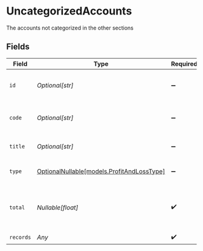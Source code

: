 # UncategorizedAccounts

The accounts not categorized in the other sections


## Fields

| Field                                                                        | Type                                                                         | Required                                                                     | Description                                                                  | Example                                                                      |
| ---------------------------------------------------------------------------- | ---------------------------------------------------------------------------- | ---------------------------------------------------------------------------- | ---------------------------------------------------------------------------- | ---------------------------------------------------------------------------- |
| `id`                                                                         | *Optional[str]*                                                              | :heavy_minus_sign:                                                           | A unique identifier for an object.                                           | 12345                                                                        |
| `code`                                                                       | *Optional[str]*                                                              | :heavy_minus_sign:                                                           | The account code of the account                                              | 1100                                                                         |
| `title`                                                                      | *Optional[str]*                                                              | :heavy_minus_sign:                                                           | The name of the account.                                                     | Current assets                                                               |
| `type`                                                                       | [OptionalNullable[models.ProfitAndLossType]](../models/profitandlosstype.md) | :heavy_minus_sign:                                                           | The type of profit and loss                                                  | Section                                                                      |
| `total`                                                                      | *Nullable[float]*                                                            | :heavy_check_mark:                                                           | The aggregated total of all accounts within this category.                   | 1000                                                                         |
| `records`                                                                    | *Any*                                                                        | :heavy_check_mark:                                                           | N/A                                                                          |                                                                              |